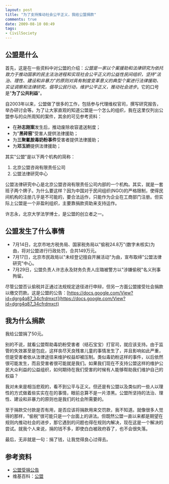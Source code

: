 ```yaml
---
layout: post
title: "为了支持推动社会公平正义，我给公盟捐款"
comments: true
date: 2009-08-10 08:49
tags:
- CivilSociety
---
```

## 公盟是什么

首先，这是在一些资料中对公盟的介绍：_公盟是一家以个案援助和法律研究为依托致力于推动国家的民主法治进程和实现社会公平正义的公益性民间组织，坚持"法治、理性、建设和非暴力"的原则对具有制度变革意义的典型个案进行法律援助、实证调察和法律研究，倡导公民行动，维护公平正义，推动社会进步_。它的口号是"**为了公共利益**"。

自2003年以来，公盟做了很多的工作，包括参与代理维权官司，撰写研究报告，举办研讨会等。为了让大家直观的知道公盟是一个怎么的组织，我在这里仅列出公盟参与的众所周知的案件，其余的可见参考资料：

  * 在**孙志刚案**发生后，推动废除收容遣送制度； 
  * 为"**黑砖窑**"受害人提供法律援助； 
  * 为**三聚氰胺毒奶粉事件**受害者提供法律援助； 
  * 为**邓玉娇**提供法律援助；

其实"公盟"是以下两个机构的简称：

  1. 北京公盟咨询有限责任公司 
  2. 公盟法律研究中心

公盟法律研究中心是北京公盟咨询有限责任公司内部的一个机构。其实，就是一套班子两个牌子。为什么要这样？因为中国对于民间组织(NGO)的严格限制，使得民间机构的注册几乎是不可能的，要合法运作，只能作为企业在工商部门注册。但实际上公盟是一个非盈利组织，主要靠捐款资助来支持运作。

许志永，北京大学法学博士，是公盟的创立者之一。

## 公盟发生了什么事情

  * 7月14日，北京市地方税务局、国家税务局以"偷税24.8万"(数字未核实)为由，将对公盟进行行政处罚，合共149万元。 
  * 7月17日，北京市民政局以"未经登记擅自开展活动"为由，宣布取缔"公盟法律研究"中心。 
  * 7月29日，公盟负责人许志永及财务负责人庄璐被警方以"涉嫌偷税"名义刑事拘留。

尽管公盟否认偷税并正通过法规规定途径进行申辩，但另一方面公盟接受社会捐款以缴交罚款。这是公盟的公告：[https://docs.google.com/View?id=dgrg4q87_34cfrdmxct](https://docs.google.com/View?id=dgrg4q87_34cfrdmxct)

## 我为什么捐款

我给公盟捐了50元。 

别的不说，就看公盟帮助毒奶粉受害者（结石宝宝）打官司，就应该支持。由于监管的失效甚至是包庇，这样丧尽天良残害儿童的事情发生了，并且影响如此严重，但是受害者依从法律途径来维护权益却被压制。类似毒奶粉这样的事件，以后依然很可能发生，而且受害者很可能就是我们。如果我们现在不支持公盟这样的维护公民大众利益的公益组织，如何期待在我们受害的时候有人能够帮助我们维护自己的权益？

我对未来是相当悲观的，看不到公平与正义。但还是有公盟以及类似的一些人以理性的方式做着些实实在在的事情，眼前总算不是一片漆黑。公盟所坚持的法治、理性、建设和非暴力的原则也是我们的社会所需要的。

至于捐款交付款是否有用，是否应该将捐款用来交罚款，我不知道。就像很多人觉得的那样，"偷税"很可能只是一个台面上的讲法。但既然公盟一直以来都是期望在规则内推动社会的进步，那它遇到的问题也得在规则内解决，现在这是一个解决的尝试。就我个人来说，捐的钱不多，即使白白被政府吞了，也不会很失落。

最后，无非就是一句：捐了钱，让我觉得良心过得去。

## 参考资料

  * [公盟受捐公告](https://docs.google.com/View?id=dgrg4q87_34cfrdmxct)
  * 维基百科：[公盟](http://zh.wikipedia.org/wiki/%E5%85%AC%E7%9B%9F)
